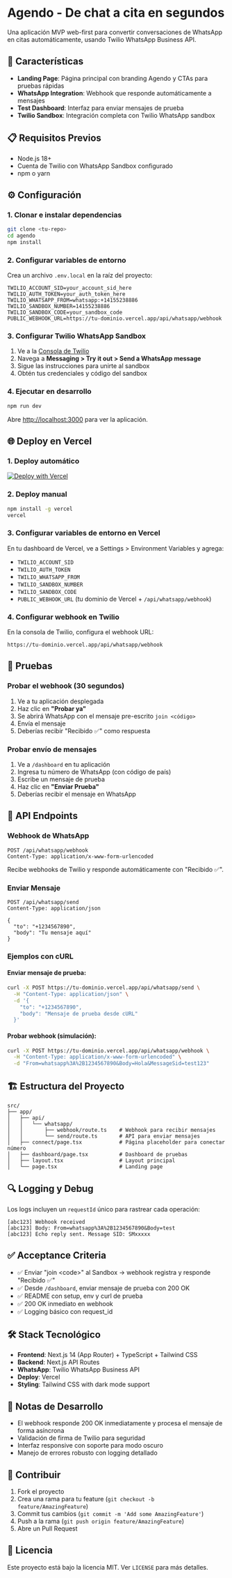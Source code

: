 # Agendo - De chat a cita en segundos

Una aplicación MVP web-first para convertir conversaciones de WhatsApp en citas automáticamente, usando Twilio WhatsApp Business API.

## 🚀 Características

- **Landing Page**: Página principal con branding Agendo y CTAs para pruebas rápidas
- **WhatsApp Integration**: Webhook que responde automáticamente a mensajes
- **Test Dashboard**: Interfaz para enviar mensajes de prueba
- **Twilio Sandbox**: Integración completa con Twilio WhatsApp sandbox

## 📋 Requisitos Previos

- Node.js 18+ 
- Cuenta de Twilio con WhatsApp Sandbox configurado
- npm o yarn

## ⚙️ Configuración

### 1. Clonar e instalar dependencias

```bash
git clone <tu-repo>
cd agendo
npm install
```

### 2. Configurar variables de entorno

Crea un archivo `.env.local` en la raíz del proyecto:

```env
TWILIO_ACCOUNT_SID=your_account_sid_here
TWILIO_AUTH_TOKEN=your_auth_token_here
TWILIO_WHATSAPP_FROM=whatsapp:+14155238886
TWILIO_SANDBOX_NUMBER=14155238886
TWILIO_SANDBOX_CODE=your_sandbox_code
PUBLIC_WEBHOOK_URL=https://tu-dominio.vercel.app/api/whatsapp/webhook
```

### 3. Configurar Twilio WhatsApp Sandbox

1. Ve a la [Consola de Twilio](https://console.twilio.com/)
2. Navega a **Messaging > Try it out > Send a WhatsApp message**
3. Sigue las instrucciones para unirte al sandbox
4. Obtén tus credenciales y código del sandbox

### 4. Ejecutar en desarrollo

```bash
npm run dev
```

Abre [http://localhost:3000](http://localhost:3000) para ver la aplicación.

## 🌐 Deploy en Vercel

### 1. Deploy automático

[![Deploy with Vercel](https://vercel.com/button)](https://vercel.com/new/clone?repository-url=https://github.com/tu-usuario/agendo)

### 2. Deploy manual

```bash
npm install -g vercel
vercel
```

### 3. Configurar variables de entorno en Vercel

En tu dashboard de Vercel, ve a Settings > Environment Variables y agrega:

- `TWILIO_ACCOUNT_SID`
- `TWILIO_AUTH_TOKEN` 
- `TWILIO_WHATSAPP_FROM`
- `TWILIO_SANDBOX_NUMBER`
- `TWILIO_SANDBOX_CODE`
- `PUBLIC_WEBHOOK_URL` (tu dominio de Vercel + `/api/whatsapp/webhook`)

### 4. Configurar webhook en Twilio

En la consola de Twilio, configura el webhook URL:
```
https://tu-dominio.vercel.app/api/whatsapp/webhook
```

## 🧪 Pruebas

### Probar el webhook (30 segundos)

1. Ve a tu aplicación desplegada
2. Haz clic en **"Probar ya"**
3. Se abrirá WhatsApp con el mensaje pre-escrito `join <código>`
4. Envía el mensaje
5. Deberías recibir "Recibido ✅" como respuesta

### Probar envío de mensajes

1. Ve a `/dashboard` en tu aplicación
2. Ingresa tu número de WhatsApp (con código de país)
3. Escribe un mensaje de prueba
4. Haz clic en **"Enviar Prueba"**
5. Deberías recibir el mensaje en WhatsApp

## 📡 API Endpoints

### Webhook de WhatsApp
```
POST /api/whatsapp/webhook
Content-Type: application/x-www-form-urlencoded
```

Recibe webhooks de Twilio y responde automáticamente con "Recibido ✅".

### Enviar Mensaje
```
POST /api/whatsapp/send
Content-Type: application/json

{
  "to": "+1234567890",
  "body": "Tu mensaje aquí"
}
```

### Ejemplos con cURL

#### Enviar mensaje de prueba:
```bash
curl -X POST https://tu-dominio.vercel.app/api/whatsapp/send \
  -H "Content-Type: application/json" \
  -d '{
    "to": "+1234567890",
    "body": "Mensaje de prueba desde cURL"
  }'
```

#### Probar webhook (simulación):
```bash
curl -X POST https://tu-dominio.vercel.app/api/whatsapp/webhook \
  -H "Content-Type: application/x-www-form-urlencoded" \
  -d "From=whatsapp%3A%2B1234567890&Body=Hola&MessageSid=test123"
```

## 🏗️ Estructura del Proyecto

```
src/
├── app/
│   ├── api/
│   │   └── whatsapp/
│   │       ├── webhook/route.ts    # Webhook para recibir mensajes
│   │       └── send/route.ts       # API para enviar mensajes
│   ├── connect/page.tsx            # Página placeholder para conectar número
│   ├── dashboard/page.tsx          # Dashboard de pruebas
│   ├── layout.tsx                  # Layout principal
│   └── page.tsx                    # Landing page
```

## 🔍 Logging y Debug

Los logs incluyen un `requestId` único para rastrear cada operación:

```
[abc123] Webhook received
[abc123] Body: From=whatsapp%3A%2B1234567890&Body=test
[abc123] Echo reply sent. Message SID: SMxxxxx
```

## ✅ Acceptance Criteria

- ✅ Enviar "join \<code\>" al Sandbox → webhook registra y responde "Recibido ✅"
- ✅ Desde `/dashboard`, enviar mensaje de prueba con 200 OK
- ✅ README con setup, env y curl de prueba
- ✅ 200 OK inmediato en webhook
- ✅ Logging básico con request_id

## 🛠️ Stack Tecnológico

- **Frontend**: Next.js 14 (App Router) + TypeScript + Tailwind CSS
- **Backend**: Next.js API Routes
- **WhatsApp**: Twilio WhatsApp Business API
- **Deploy**: Vercel
- **Styling**: Tailwind CSS with dark mode support

## 📝 Notas de Desarrollo

- El webhook responde 200 OK inmediatamente y procesa el mensaje de forma asíncrona
- Validación de firma de Twilio para seguridad
- Interfaz responsive con soporte para modo oscuro
- Manejo de errores robusto con logging detallado

## 🤝 Contribuir

1. Fork el proyecto
2. Crea una rama para tu feature (`git checkout -b feature/AmazingFeature`)
3. Commit tus cambios (`git commit -m 'Add some AmazingFeature'`)
4. Push a la rama (`git push origin feature/AmazingFeature`)
5. Abre un Pull Request

## 📄 Licencia

Este proyecto está bajo la licencia MIT. Ver `LICENSE` para más detalles.
